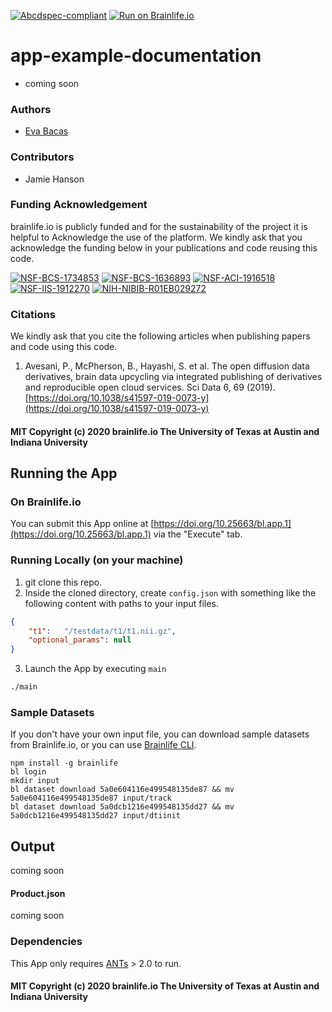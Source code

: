 [![Abcdspec-compliant](https://img.shields.io/badge/ABCD_Spec-v1.1-green.svg)](https://github.com/brain-life/abcd-spec)
[![Run on Brainlife.io](https://img.shields.io/badge/Brainlife-bl.app.346-blue.svg)](https://doi.org/10.25663/brainlife.app.346)

# app-example-documentation
+ coming soon

### Authors
- [Eva Bacas](e.bacas@pitt.edu)

### Contributors
- Jamie Hanson

### Funding Acknowledgement
brainlife.io is publicly funded and for the sustainability of the project it is helpful to Acknowledge the use of the platform. We kindly ask that you acknowledge the funding below in your publications and code reusing this code.

[![NSF-BCS-1734853](https://img.shields.io/badge/NSF_BCS-1734853-blue.svg)](https://nsf.gov/awardsearch/showAward?AWD_ID=1734853)
[![NSF-BCS-1636893](https://img.shields.io/badge/NSF_BCS-1636893-blue.svg)](https://nsf.gov/awardsearch/showAward?AWD_ID=1636893)
[![NSF-ACI-1916518](https://img.shields.io/badge/NSF_ACI-1916518-blue.svg)](https://nsf.gov/awardsearch/showAward?AWD_ID=1916518)
[![NSF-IIS-1912270](https://img.shields.io/badge/NSF_IIS-1912270-blue.svg)](https://nsf.gov/awardsearch/showAward?AWD_ID=1912270)
[![NIH-NIBIB-R01EB029272](https://img.shields.io/badge/NIH_NIBIB-R01EB029272-green.svg)](https://grantome.com/grant/NIH/R01-EB029272-01)

### Citations
We kindly ask that you cite the following articles when publishing papers and code using this code.

1. Avesani, P., McPherson, B., Hayashi, S. et al. The open diffusion data derivatives, brain data upcycling via integrated publishing of derivatives and reproducible open cloud services. Sci Data 6, 69 (2019). [https://doi.org/10.1038/s41597-019-0073-y](https://doi.org/10.1038/s41597-019-0073-y)

#### MIT Copyright (c) 2020 brainlife.io The University of Texas at Austin and Indiana University

## Running the App

### On Brainlife.io

You can submit this App online at [https://doi.org/10.25663/bl.app.1](https://doi.org/10.25663/bl.app.1) via the "Execute" tab.

### Running Locally (on your machine)

1. git clone this repo.
2. Inside the cloned directory, create `config.json` with something like the following content with paths to your input files.

```json
{
  	"t1":	"/testdata/t1/t1.nii.gz",
  	"optional_params": null
}
```

3. Launch the App by executing `main`

```bash
./main
```

### Sample Datasets

If you don't have your own input file, you can download sample datasets from Brainlife.io, or you can use [Brainlife CLI](https://github.com/brain-life/cli).

```
npm install -g brainlife
bl login
mkdir input
bl dataset download 5a0e604116e499548135de87 && mv 5a0e604116e499548135de87 input/track
bl dataset download 5a0dcb1216e499548135dd27 && mv 5a0dcb1216e499548135dd27 input/dtiinit
```

## Output

coming soon

#### Product.json

coming soon

### Dependencies

This App only requires [ANTs](https://stnava.github.io/ANTsDoc/) > 2.0 to run.

#### MIT Copyright (c) 2020 brainlife.io The University of Texas at Austin and Indiana University
